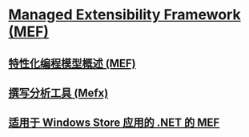 # [Managed Extensibility Framework (MEF)](index.md)
## [特性化编程模型概述 (MEF)](attributed-programming-model-overview-mef.md)
## [撰写分析工具 (Mefx)](composition-analysis-tool-mefx.md)
## [适用于 Windows Store 应用的 .NET 的 MEF](mef-for-net-for-windows-store-apps.md)
